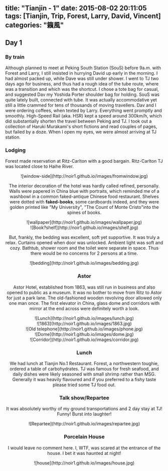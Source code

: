 title: "Tianjin - 1"
date: 2015-08-02 20:11:05
tags: [Tianjin, Trip, Forest, Larry, David, Vincent]
categories: "籟風"
---

## Day 1
### By train

 Although planned to meet at Peking South Station (SouS) before 9a.m. with Forest and Larry, I still insisted in hurrying David up early in the morning. I had almost packed up, while Dave was still under shower. I went to TJ two days ago for business, and thus had a rough idea of the tube route, where was a transition and which was the shortcut. I chose a tote bag for casual, and suggested Dav my Yoshida Porter shoulder bag for holding.
 SouS was quite lately built, connected with tube. It was actually accommodative yet still a little crammed for tens of thousands of moving travellers. Dav and I were ordering coffees, when texted by Larry. Everything went promptly and smoothly.
 High-Speed Rail (aka. HSR) kept a speed around 300km/h, which did substantially shorten the travel between Peking and TJ. I took out a collection of Haruki Murakami's short fictions and read couples of pages, but failed by a doze. When I open my eyes, we were almost arriving at TJ station.
 
### Lodging

 Forest made reservation at Ritz-Carlton with a good bargain. Ritz-Carlton TJ was located close to Haihe River. 
 
<center>![window-side](http://noir1.github.io/images/fromwindow.jpg)
 
 The interior decoration of the hotel was hardly called refined, personally. Walls were papered in China blue with portraits, which reminded me of a washbowl in a common faked-antique Chinese food restaurant. Shelves were dotted with **faked-books**, some cardboards indeed, and they were golden printed like "My University", "The Count of Monte Cristo"into the spines of books.
 
<center>![wallpaper](http://noir1.github.io/images/wallpaper.jpg) 
<center>![Book?shelf](http://noir1.github.io/images/shelf.jpg)
 
 But, frankly, the bedding was excellent, soft yet supportive. It was truly a relax. Curtains opened when door was unlocked. Ambient light was soft and cozy. Bathtub, shower room and the toilet were separate in space. Thus there would be no concerns for 2 persons at a time.
 
<center>![bedding](http://noir1.github.io/images/bedding.jpg)
 
### Astor


 Astor Hotel, established from 1863, was still run in business and also opened to public as a museum. It was no bother to move from Ritz to Astor for just a park lane. The old-fashioned wooden revolving door allowed only one man once. The first elevator in China, glass dome and corridors with mirror at the end across were definitely worth a look.

<center>![Lunch](http://noir1.github.io/images/lunch.jpg)

<center>![1863](http://noir1.github.io/images/1863.jpg) 

<center>![Old telephone](http://noir1.github.io/images/phone.jpg)

<center>![Dome](http://noir1.github.io/images/dome.jpg)

<center>![Corridor](http://noir1.github.io/images/corridor.jpg)
 
### Lunch

 We had lunch at Tianjin No.1 Restaurant. Forest, a northwestern toughie, ordered a table of carbohydrates. TJ was famous for fresh seafood, and daily dishes were likely seasoned with small shrimp rather than MSG. Generally it was heavily flavoured and if you preferred to a fishy taste please tried some TJ food out.
 
 
### Talk show/Repartee 

 It was absolutely worthy of my ground transportations and 2 day stay at TJ! Funny! Burst into laughter! 

<center>![Repartee](http://noir1.github.io/images/repartee.jpg)
 
### Porcelain House

 I would leave no comment here. I, WTF, was scared at the entrance of the house. I bet it was haunted at night! 

<center>![house](http://noir1.github.io/images/house.jpg)
 
 
